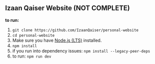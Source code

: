 ## Izaan Qaiser Website (NOT COMPLETE)
**to run:**<br>
1. `git clone https://github.com/IzaanQaiser/personal-website` <br>
2. `cd personal-website`
3. Make sure you have [Node.js (LTS)](https://nodejs.org/) installed. <br>
4. `npm install` <br>
5. if you run into dependency issues: `npm install --legacy-peer-deps`<br>
6. to run: `npm run dev`
